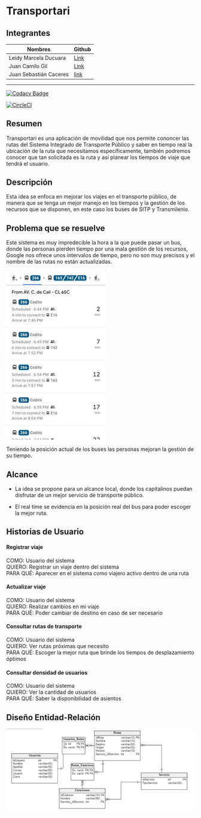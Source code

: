 # Transportari
## Integrantes
| Nombres | Github |
|---|---|
| Leidy Marcela Ducuara | [Link](https://github.com/LeidyDucuara) |
| Juan Camilo Gil | [Link](https://github.com/Juank544) |
| Juan Sebastián Caceres | [link](https://github.com/sroll835) |

---
[![Codacy Badge](https://app.codacy.com/project/badge/Grade/f0e85251df3b45d4bec535fe95f0e8ab)](https://www.codacy.com?utm_source=github.com&amp;utm_medium=referral&amp;utm_content=MichisTeam/Transportari&amp;utm_campaign=Badge_Grade)

[![CircleCI](https://circleci.com/gh/MichisTeam/Transportari.svg?style=svg&circle-token=de58f232b79b20bc09b75c300769d70096ff6c35)](https://circleci.com/gh/MichisTeam/Transportari)

## Resumen

Transportari es una aplicación de movilidad que nos permite cononcer las rutas del Sistema Integrado de Transporte 
Público y saber en tiempo real la ubicación de la ruta que necesitamos específicamente, también podremos conocer que 
tan solicitada es la ruta y así planear los tiempos de viaje que tendrá el usuario.

## Descripción

Esta idea se enfoca en mejorar los viajes en el transporte público, de manera que se tenga un mejor manejo en los 
tiempos y la gestión de los recursos que se disponen, en este caso los buses de SITP y Transmilenio.

## Problema que se resuelve

Este sistema es muy impredecible la hora a la que puede pasar un bus, donde las personas pierden tiempo por una mala 
gestión de los recursos, Google nos ofrece unos intervalos de tiempo, pero no son muy precisos y el nombre de las rutas 
no están actualizadas.

![img](img/intervalos.png)

Teniendo la posición actual de los buses las personas mejoran la gestión de su tiempo. 

## Alcance

- La idea se propone para un alcance local, donde los capitalinos puedan disfrutar de un mejor servicio de transporte 
público.

- El real time se evidencia en la posición real del bus para poder escoger la mejor ruta.

## Historias de Usuario

#### Registrar viaje

COMO: Usuario del sistema <br/>
QUIERO: Registrar un viaje dentro del sistema <br/>
PARA QUÉ: Aparecer en el sistema como viajero activo dentro de una ruta <br/>

#### Actualizar viaje

COMO: Usuario del sistema <br/>
QUIERO: Realizar cambios en mi viaje <br/>
PARA QUÉ: Poder cambiar de destino en caso de ser necesario <br/>

#### Consultar rutas de transporte

COMO: Usuario del sistema <br/>
QUIERO: Ver rutas próximas que necesito <br/>
PARA QUÉ: Escoger la mejor ruta que brinde los tiempos de desplazamiento óptimos <br/>

#### Consultar densidad de usuarios

COMO: Usuario del sistema <br/>
QUIERO: Ver la cantidad de usuarios <br/>
PARA QUÉ: Saber la disponibilidad de asientos <br/>

## Diseño Entidad-Relación

![img](img/entidad-relacion.png)